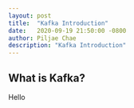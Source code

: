 ```yaml
---
layout: post
title:  "Kafka Introduction"
date:   2020-09-19 21:50:00 -0800
author: Piljae Chae
description: "Kafka Introduction"
---
```

## What is Kafka?
Hello


